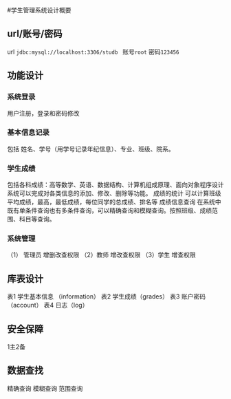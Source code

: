 #学生管理系统设计概要

## url/账号/密码
url ```jdbc:mysql://localhost:3306/studb ```
账号```root```
密码```123456```

## 功能设计

### 系统登录
用户注册，登录和密码修改
### 基本信息记录
包括 姓名、学号（用学号记录年纪信息）、专业、班级、院系。
### 学生成绩
包括各科成绩：高等数学、英语、数据结构、计算机组成原理、面向对象程序设计
系统可以完成对各类信息的添加、修改、删除等功能。
成绩的统计
可以计算班级平均成绩，最高，最低成绩，每位同学的总成绩、排名等
成绩信息查询
在系统中既有单条件查询也有多条件查询，可以精确查询和模糊查询。按照班级、成绩范围、科目等查询。
### 系统管理
（1） 管理员
增删改查权限
（2）教师
增改查权限
（3）学生
增查权限


## 库表设计
表1 学生基本信息 （information）
表2 学生成绩（grades）
表3 账户密码（account）
表4 日志（log）


## 安全保障
1主2备

## 数据查找
精确查询
模糊查询
范围查询






